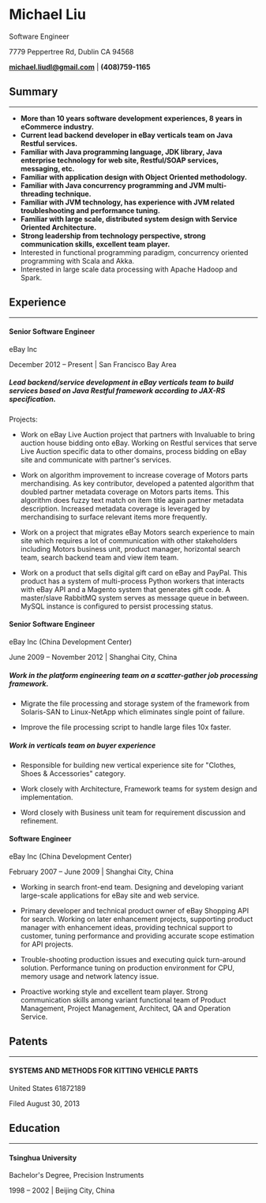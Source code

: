 # Michael Liu
Software Engineer

7779 Peppertree Rd, Dublin CA 94568

**michael.liudl@gmail.com** | **(408)759-1165**

## Summary
---
* **More than 10 years software development experiences, 8 years in eCommerce industry.**
* **Current lead backend developer in eBay verticals team on Java Restful services.**
* **Familiar with Java programming language, JDK library, Java enterprise technology for web site, Restful/SOAP services, messaging, etc.**
* **Familiar with application design with Object Oriented methodology.**
* **Familiar with Java concurrency programming and JVM multi-threading technique.**
* **Familiar with JVM technology, has experience with JVM related troubleshooting and performance tuning.**
* **Familiar with large scale, distributed system design with Service Oriented Architecture.**
* **Strong leadership from technology perspective, strong communication skills, excellent team player.**
* Interested in functional programming paradigm, concurrency oriented programming with Scala and Akka.
* Interested in large scale data processing with Apache Hadoop and Spark.

## Experience
---
#### Senior Software Engineer
eBay Inc

December 2012 – Present | San Francisco Bay Area

##### Lead backend/service development in eBay verticals team to build services based on Java Restful framework according to JAX-RS specification.

Projects:

* Work on eBay Live Auction project that partners with Invaluable to bring auction house bidding onto eBay. Working on Restful services that serve Live Auction specific data to other domains, process bidding on eBay site and communicate with partner's services.

* Work on algorithm improvement to increase coverage of Motors parts merchandising. As key contributor, developed a patented algorithm that doubled partner metadata coverage on Motors parts items. This algorithm does fuzzy text match on item title again partner metadata description. Increased metadata coverage is leveraged by merchandising to surface relevant items more frequently.

* Work on a project that migrates eBay Motors search experience to main site which requires a lot of communication with other stakeholders including Motors business unit, product manager, horizontal search team, search backend team and view item team.

* Work on a product that sells digital gift card on eBay and PayPal. This product has a system of multi-process Python workers that interacts with eBay API and a Magento system that generates gift code. A master/slave RabbitMQ system serves as message queue in between. MySQL instance is configured to persist processing status.

#### Senior Software Engineer
eBay Inc (China Development Center)

June 2009 – November 2012 | Shanghai City, China

##### Work in the platform engineering team on a scatter-gather job processing framework.

* Migrate the file processing and storage system of the framework from Solaris-SAN to Linux-NetApp which eliminates single point of failure.

* Improve the file processing script to handle large files 10x faster.

##### Work in verticals team on buyer experience

* Responsible for building new vertical experience site for "Clothes, Shoes & Accessories" category.

* Work closely with Architecture, Framework teams for system design and implementation.

* Word closely with Business unit team for requirement discussion and refinement.

#### Software Engineer
eBay Inc (China Development Center)

February 2007 – June 2009 | Shanghai City, China

* Working in search front-end team. Designing and developing variant large-scale applications for eBay site and web service.

* Primary developer and technical product owner of eBay Shopping API for search. Working on later enhancement projects, supporting product manager with enhancement ideas, providing technical support to customer, tuning performance and providing accurate scope estimation for API projects.

* Trouble-shooting production issues and executing quick turn-around solution. Performance tuning on production environment for CPU, memory usage and network latency issue.

* Proactive working style and excellent team player. Strong communication skills among variant functional team of Product Management, Project Management, Architect, QA and Operation Service.

## Patents
---
#### SYSTEMS AND METHODS FOR KITTING VEHICLE PARTS
United States 61872189

Filed August 30, 2013

## Education
---
#### Tsinghua University
Bachelor's Degree, Precision Instruments

1998 – 2002 | Beijing City, China